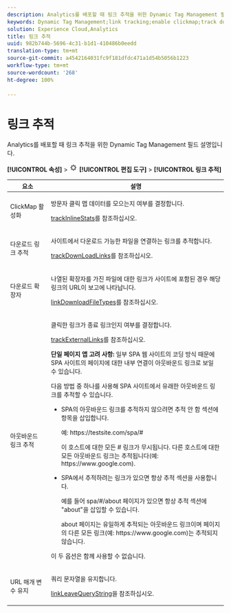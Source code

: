 ```yaml
---
description: Analytics를 배포할 때 링크 추적을 위한 Dynamic Tag Management 필드 설명입니다.
keywords: Dynamic Tag Management;link tracking;enable clickmap;track download links;download extensions;track outbound links;keep url parameters
solution: Experience Cloud,Analytics
title: 링크 추적
uuid: 982b744b-5696-4c31-b1d1-410486b0eedd
translation-type: tm+mt
source-git-commit: a4542164031fc9f181dfdc471a1d54b5056b1223
workflow-type: tm+mt
source-wordcount: '268'
ht-degree: 100%

---
```



# 링크 추적

Analytics를 배포할 때 링크 추적을 위한 Dynamic Tag Management 필드 설명입니다.

**[!UICONTROL 속성]** > ![톱니바퀴 아이콘](assets/settings_gear.png) **[!UICONTROL 편집 도구]** > **[!UICONTROL 링크 추적]**

<table id="table_F23FB0B284E74B66A107B1D69D22A51C">
 <thead>
  <tr>
   <th colname="col1" class="entry"> 요소 </th>
   <th colname="col2" class="entry"> 설명 </th>
  </tr> 
 </thead>
 <tbody> 
  <tr> 
   <td colname="col1"> ClickMap 활성화 </td>
   <td colname="col2"> <p>방문자 클릭 맵 데이터를 모으는지 여부를 결정합니다. </p> <p><a href="../../../vars/config-vars/trackinlinestats.md">trackInlineStats</a>를 참조하십시오. </p> </td>
  </tr>
  <tr>
   <td colname="col1"> 다운로드 링크 추적 </td>
   <td colname="col2"> <p>사이트에서 다운로드 가능한 파일을 연결하는 링크를 추적합니다. </p> <p><a href="../../../vars/config-vars/trackdownloadlinks.md">trackDownLoadLinks</a>를 참조하십시오.</p> </td>
  </tr> 
  <tr> 
   <td colname="col1"> 다운로드 확장자 </td> 
   <td colname="col2"> <p>나열된 확장자를 가진 파일에 대한 링크가 사이트에 포함된 경우 해당 링크의 URL이 보고에 나타납니다. </p><a href="../../../vars/config-vars/linkdownloadfiletypes.md">linkDownloadFileTypes</a>를 참조하십시오. </p> </td>
  </tr>
  <tr> 
   <td colname="col1"> 아웃바운드 링크 추적 </td>
   <td colname="col2"> <p>클릭한 링크가 종료 링크인지 여부를 결정합니다. </p> <p><a href="../../../vars/config-vars/trackexternallinks.md">trackExternalLinks</a>를 참조하십시오. </p> <p><b>단일 페이지 앱 고려 사항: </b>일부 SPA 웹 사이트의 코딩 방식 때문에 SPA 사이트의 페이지에 대한 내부 연결이 아웃바운드 링크로 보일 수 있습니다. </p> <p>다음 방법 중 하나를 사용해 SPA 사이트에서 유래한 아웃바운드 링크를 추적할 수 있습니다. </p>
    <ul id="ul_A4179633ED0644C3BA5F548A58CA4EC9">
     <li id="li_1959FBF14E42469FA8724B37EB58BC54"> <p>SPA의 아웃바운드 링크를 추적하지 않으려면 <span class="wintitle">추적 안 함</span> 섹션에 항목을 삽입합니다. </p> <p>예: <span class="filepath">https://testsite.com/spa/#</span> </p> <p>이 호스트에 대한 모든 # 링크가 무시됩니다. 다른 호스트에 대한 모든 아웃바운드 링크는 추적됩니다(예: <span class="filepath">https://www.google.com</span>). </p> </li>
     <li id="li_37DD4D37887243FB928C9C04ACE9D39E"> <p>SPA에서 추적하려는 링크가 있으면 <span class="wintitle">항상 추적</span> 섹션을 사용합니다. </p> <p>예를 들어 <span class="filepath">spa/#/about</span> 페이지가 있으면 <span class="wintitle">항상 추적</span> 섹션에 "about"을 삽입할 수 있습니다. </p> <p>about 페이지는 유일하게 추적되는 아웃바운드 링크이며 페이지의 다른 모든 링크(예: <span class="filepath">https://www.google.com</span>)는 추적되지 않습니다. </p> </li>
    </ul> <p>이 두 옵션은 함께 사용할 수 없습니다. </p> </td> 
  </tr>
  <tr>
   <td colname="col1"> URL 매개 변수 유지 </td>
   <td colname="col2"> <p>쿼리 문자열을 유지합니다. </p> <p><a href="../../../vars/config-vars/linkleavequerystring.md">linkLeaveQueryString</a>을 참조하십시오. </p> </td>
  </tr>
 </tbody>
</table>
